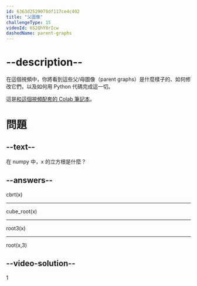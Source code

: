 ```yaml
---
id: 6363d2529078df117ce4c402
title: "父圖像"
challengeType: 15
videoId: 6S2QhY8rIcw
dashedName: parent-graphs
---
```


# --description--

在這個視頻中，你將看到這些父/母圖像（parent graphs）是什麼樣子的、如何修改它們，以及如何用 Python 代碼完成這一切。

這是<a href="https://colab.research.google.com/drive/1uwKuaHCC2WCUFKmXW-5NqWUlEP9ak7Pz?usp=sharing" target="_blank" rel="noopener noreferrer nofollow">和這個視頻配套的 Colab 筆記本</a>。

# 問題

## --text--

在 numpy 中，x 的立方根是什麼？

## --answers--

cbrt(x)

---

cube_root(x)

---

root3(x)

---

root(x,3)

## --video-solution--

1
